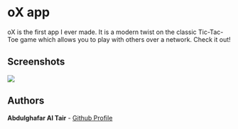# oX app
oX is the first app I ever made. It is a modern twist on the classic Tic-Tac-Toe game which allows you to play with others over a network. Check it out!

## Screenshots
![](http://i.imgur.com/QmRFBqF.png)

## Authors
**Abdulghafar Al Tair** - [Github Profile](https://github.com/BidoTair) 
